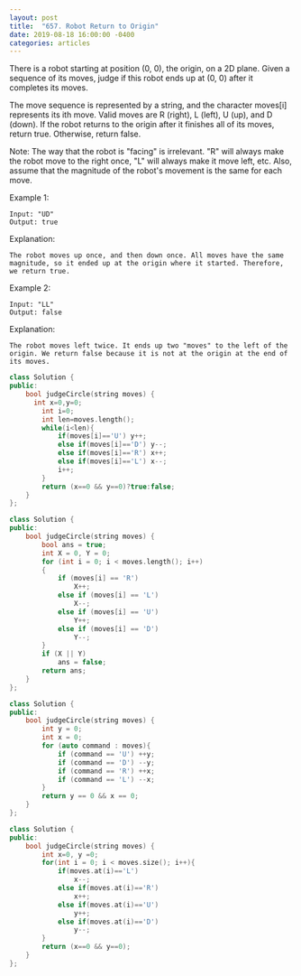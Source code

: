 ```yaml
---
layout: post
title:  "657. Robot Return to Origin"
date: 2019-08-18 16:00:00 -0400
categories: articles
---
```

There is a robot starting at position (0, 0), the origin, on a 2D plane. Given a sequence of its moves, judge if this robot ends up at (0, 0) after it completes its moves.

The move sequence is represented by a string, and the character moves[i] represents its ith move. Valid moves are R (right), L (left), U (up), and D (down). If the robot returns to the origin after it finishes all of its moves, return true. Otherwise, return false.

Note: The way that the robot is "facing" is irrelevant. "R" will always make the robot move to the right once, "L" will always make it move left, etc. Also, assume that the magnitude of the robot's movement is the same for each move.

Example 1:
```
Input: "UD"
Output: true 
```
Explanation:
```
The robot moves up once, and then down once. All moves have the same magnitude, so it ended up at the origin where it started. Therefore, we return true.
```

Example 2:
```
Input: "LL"
Output: false
```
Explanation: 
```
The robot moves left twice. It ends up two "moves" to the left of the origin. We return false because it is not at the origin at the end of its moves.
```
```c++
class Solution {
public:
    bool judgeCircle(string moves) {
      int x=0,y=0;
        int i=0;
        int len=moves.length();
        while(i<len){
            if(moves[i]=='U') y++;
            else if(moves[i]=='D') y--;
            else if(moves[i]=='R') x++;            
            else if(moves[i]=='L') x--;
            i++;
        }
        return (x==0 && y==0)?true:false;
    }
};
```
```c++
class Solution {
public:
    bool judgeCircle(string moves) {
        bool ans = true;
        int X = 0, Y = 0;
        for (int i = 0; i < moves.length(); i++)
        {
            if (moves[i] == 'R')
                X++;
            else if (moves[i] == 'L')
                X--;
            else if (moves[i] == 'U')
                Y++;
            else if (moves[i] == 'D')
                Y--;
        }
        if (X || Y)
            ans = false;
        return ans;
    }
};
```
```c++
class Solution {
public:
    bool judgeCircle(string moves) {
        int y = 0;
        int x = 0;
        for (auto command : moves){
            if (command == 'U') ++y;
            if (command == 'D') --y;
            if (command == 'R') ++x;
            if (command == 'L') --x;
        }
        return y == 0 && x == 0;
    }
};
```
```c++
class Solution {
public:
    bool judgeCircle(string moves) {
        int x=0, y =0;
        for(int i = 0; i < moves.size(); i++){
            if(moves.at(i)=='L')
                x--;
            else if(moves.at(i)=='R')
                x++;
            else if(moves.at(i)=='U')
                y++;
            else if(moves.at(i)=='D')
                y--;
        }
        return (x==0 && y==0);
    }
};
```